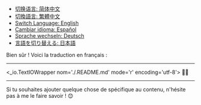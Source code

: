 - [切换语言: 简体中文](/README.md)
- [切換語言: 繁體中文](/README/README_繁体中文.md)
- [Switch Language: English](/README/README_English.md)
- [Cambiar idioma: Español](/README/README_Español.md)
- [Sprache wechseln: Deutsch](/README/README_Deutsch.md)
- [言語を切り替える: 日本語](/README/README_日本語.md)

Bien sûr ! Voici la traduction en français :

---

<_io.TextIOWrapper nom='./.README.md' mode='r' encoding='utf-8'> 📄✨

---

Si tu souhaites ajouter quelque chose de spécifique au contenu, n'hésite pas à me le faire savoir ! 😊